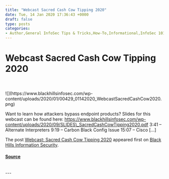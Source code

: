 ```yaml
---
title: "Webcast Sacred Cash Cow Tipping 2020"
date: Tue, 14 Jan 2020 17:36:43 +0000
draft: false
type: posts
categories: 
- Author,General InfoSec Tips & Tricks,How-To,Informational,InfoSec 101,John Strand,Webcasts,carbonblack,Cisco,Cylance Bypass,john strand,PowerShell,Sacred Cash Cow Tipping,webcasts,Windows Defender
---
```

# Webcast Sacred Cash Cow Tipping 2020

<br/>

<br/>
![](https://www.blackhillsinfosec.com/wp-content/uploads/2020/01/00429_01142020_WebcastSacredCashCow2020.png)

Want to learn how attackers bypass endpoint products? Slides for this webcast can be found here: https://www.blackhillsinfosec.com/wp-content/uploads/2020/09/SLIDES\_SacredCashCowTipping2020.pdf 3:41 – Alternate Interpreters 9:19 – Carbon Black Config Issue 15:07 – Cisco \[…\]

The post [Webcast: Sacred Cash Cow Tipping 2020](https://www.blackhillsinfosec.com/webcast-sacred-cash-cow-tipping-2020/) appeared first on [Black Hills Information Security](https://www.blackhillsinfosec.com).

#### [Source](https://www.blackhillsinfosec.com/webcast-sacred-cash-cow-tipping-2020/)

<br/>
---

